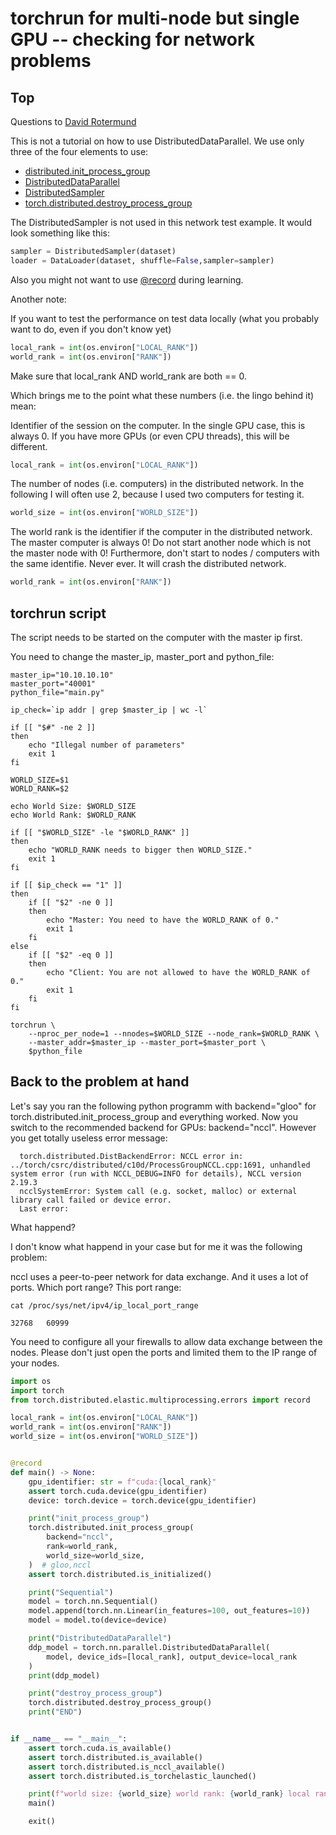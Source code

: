 # torchrun for multi-node but single GPU -- checking for network problems 

## Top

Questions to [David Rotermund](mailto:davrot@uni-bremen.de)

This is not a tutorial on how to use DistributedDataParallel.
We use only three of the four elements to use: 
* [distributed.init_process_group](https://pytorch.org/docs/stable/distributed.html#torch.distributed.init_process_group)
* [DistributedDataParallel](https://pytorch.org/docs/stable/generated/torch.nn.parallel.DistributedDataParallel.html#torch.nn.parallel.DistributedDataParallel)
* [DistributedSampler](https://pytorch.org/docs/stable/data.html#torch.utils.data.distributed.DistributedSampler)
* [torch.distributed.destroy_process_group ](https://pytorch.org/tnt/stable/utils/generated/torchtnt.utils.distributed.destroy_process_group.html#torchtnt.utils.distributed.destroy_process_group)

The DistributedSampler is not used in this network test example. It would look something like this: 

```python
sampler = DistributedSampler(dataset) 
loader = DataLoader(dataset, shuffle=False,sampler=sampler)
```

Also you might not want to use [@record](https://pytorch.org/docs/stable/elastic/errors.html#torch.distributed.elastic.multiprocessing.errors.record) during learning. 

Another note:

If you want to test the performance on test data locally (what you probably want to do, even if you don't know yet) 

```python
local_rank = int(os.environ["LOCAL_RANK"])
world_rank = int(os.environ["RANK"])
```

Make sure that local_rank AND world_rank are both == 0.


Which brings me to the point what these numbers (i.e. the lingo behind it) mean:

Identifier of the session on the computer. In the single GPU case, this is always 0. If you have more GPUs (or even CPU threads), this will be different. 

```python
local_rank = int(os.environ["LOCAL_RANK"])
```

The number of nodes (i.e. computers) in the distributed network. In the following I will often use 2, because I used two computers for testing it.   

```python
world_size = int(os.environ["WORLD_SIZE"])
```

The world rank is the identifier if the computer in the distributed network. The master computer is always 0! Do not start another node which is not the master node with 0! Furthermore, don't start to nodes / computers with the same identifie. 
Never ever. It will crash the distributed network. 

```python
world_rank = int(os.environ["RANK"])
```

## torchrun script

The script needs to be started on the computer with the master ip first.

You need to change the master_ip,  master_port and python_file: 

```shell
master_ip="10.10.10.10"
master_port="40001"
python_file="main.py"

ip_check=`ip addr | grep $master_ip | wc -l`

if [[ "$#" -ne 2 ]]
then
    echo "Illegal number of parameters" 
    exit 1  
fi

WORLD_SIZE=$1
WORLD_RANK=$2

echo World Size: $WORLD_SIZE
echo World Rank: $WORLD_RANK

if [[ "$WORLD_SIZE" -le "$WORLD_RANK" ]]
then
    echo "WORLD_RANK needs to bigger then WORLD_SIZE." 
    exit 1  
fi

if [[ $ip_check == "1" ]]
then
    if [[ "$2" -ne 0 ]]
    then
        echo "Master: You need to have the WORLD_RANK of 0." 
        exit 1  
    fi
else
    if [[ "$2" -eq 0 ]]
    then
        echo "Client: You are not allowed to have the WORLD_RANK of 0." 
        exit 1  
    fi
fi

torchrun \
    --nproc_per_node=1 --nnodes=$WORLD_SIZE --node_rank=$WORLD_RANK \
    --master_addr=$master_ip --master_port=$master_port \
    $python_file
```

## Back to the problem at hand

Let's say you ran the following python programm with backend="gloo" for torch.distributed.init_process_group and everything worked. Now you switch to the recommended backend for GPUs: backend="nccl". However you get totally useless error message: 

```shell
  torch.distributed.DistBackendError: NCCL error in: ../torch/csrc/distributed/c10d/ProcessGroupNCCL.cpp:1691, unhandled system error (run with NCCL_DEBUG=INFO for details), NCCL version 2.19.3
  ncclSystemError: System call (e.g. socket, malloc) or external library call failed or device error.
  Last error: 
```  

What happend? 

I don't know what happend in your case but for me it was the following problem: 

nccl uses a peer-to-peer network for data exchange. And it uses a lot of ports. Which port range? This port range: 

```shell
cat /proc/sys/net/ipv4/ip_local_port_range
```  

```shell
32768	60999
```  

You need to configure all your firewalls to allow data exchange between the nodes. Please don't just open the ports and limited them to the IP range of your nodes. 

```python
import os
import torch
from torch.distributed.elastic.multiprocessing.errors import record

local_rank = int(os.environ["LOCAL_RANK"])
world_rank = int(os.environ["RANK"])
world_size = int(os.environ["WORLD_SIZE"])


@record
def main() -> None:
    gpu_identifier: str = f"cuda:{local_rank}"
    assert torch.cuda.device(gpu_identifier)
    device: torch.device = torch.device(gpu_identifier)

    print("init_process_group")
    torch.distributed.init_process_group(
        backend="nccl",
        rank=world_rank,
        world_size=world_size,
    )  # gloo,nccl
    assert torch.distributed.is_initialized()

    print("Sequential")
    model = torch.nn.Sequential()
    model.append(torch.nn.Linear(in_features=100, out_features=10))
    model = model.to(device=device)

    print("DistributedDataParallel")
    ddp_model = torch.nn.parallel.DistributedDataParallel(
        model, device_ids=[local_rank], output_device=local_rank
    )
    print(ddp_model)

    print("destroy_process_group")
    torch.distributed.destroy_process_group()
    print("END")


if __name__ == "__main__":
    assert torch.cuda.is_available()
    assert torch.distributed.is_available()
    assert torch.distributed.is_nccl_available()
    assert torch.distributed.is_torchelastic_launched()

    print(f"world size: {world_size} world rank: {world_rank} local rank: {local_rank}")
    main()

    exit()
```

